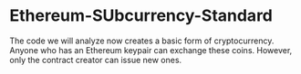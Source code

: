 # Ethereum-SUbcurrency-Standard
The code we will analyze now creates a basic form of cryptocurrency. Anyone who has an Ethereum keypair can exchange these coins. However, only the contract creator can issue new ones.
